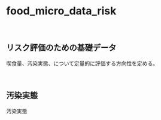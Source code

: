 # food_micro_data_risk
<br />

## リスク評価のための基礎データ

喫食量、汚染実態、について定量的に評価する方向性を定める。

<br />

## 汚染実態

汚染実態

<br />
